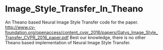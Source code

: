 # Image_Style_Transfer_In_Theano
An Theano based Neural Image Style Transfer code for the paper. http://www.cv-foundation.org/openaccess/content_cvpr_2016/papers/Gatys_Image_Style_Transfer_CVPR_2016_paper.pdf 
Best our knowledge, there is no other Theano based implementation of Neural Image Style Transfer.
